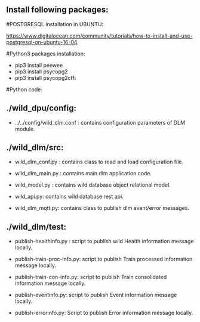 Install following packages:
--------------------------

#POSTGRESQL installation in UBUNTU:

https://www.digitalocean.com/community/tutorials/how-to-install-and-use-postgresql-on-ubuntu-16-04

#Python3 packages installation:

- pip3 install peewee
- pip3 install psycopg2
- pip3 install psycopg2cffi

#Python code:

./wild_dpu/config:
------------------
- ../../config/wild_dlm.conf : contains configuration parameters of DLM module.

./wild_dlm/src:
--------
- wild_dlm_conf.py : contains class to read and load configuration file.

- wild_dlm_main.py : contains main dlm application code.

- wild_model.py : contains wild database object relational model.

- wild_api.py: contains wild database rest api.

- wild_dlm_mqtt.py: contains class to publish dlm event/error messages. 

./wild_dlm/test:
--------
- publish-healthinfo.py : script to publish wild Health information message locally.

- publish-train-proc-info.py: script to publish Train processed information message locally. 

- publish-train-con-info.py: script to publish Train consolidated information message locally.

- publish-eventinfo.py: script to publish Event information message locally.

- publish-errorinfo.py: Script to publish Error information message locally.
